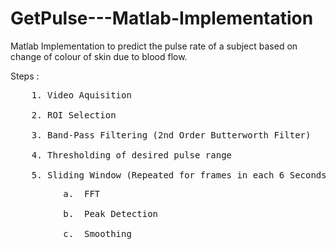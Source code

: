 # GetPulse---Matlab-Implementation
Matlab Implementation to predict the pulse rate of a subject based on change of colour of skin due to blood flow.
<br>

Steps :
<br>
<pre>
    1. Video Aquisition<br>
    2. ROI Selection<br>
    3. Band-Pass Filtering (2nd Order Butterworth Filter)<br>
    4. Thresholding of desired pulse range<br>
    5. Sliding Window (Repeated for frames in each 6 Seconds)<br><pre>
          a.  FFT<br>
          b.  Peak Detection <br>
          c.  Smoothing <br>
          </pre>   
</pre>
